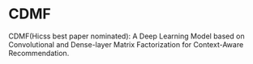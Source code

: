 # CDMF
CDMF(Hicss best paper nominated): A Deep Learning Model based on Convolutional and Dense-layer Matrix Factorization for Context-Aware Recommendation.